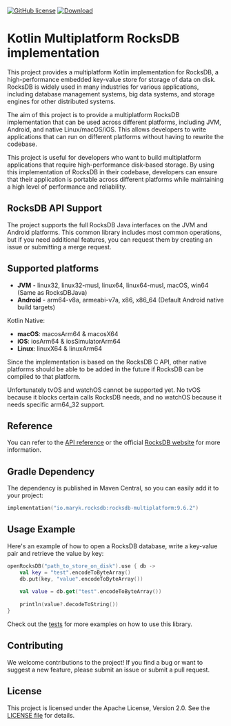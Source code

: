 [![GitHub license](https://img.shields.io/badge/license-Apache%20License%202.0-blue.svg?style=flat)](https://www.apache.org/licenses/LICENSE-2.0)
[![Download](https://img.shields.io/maven-central/v/io.maryk.rocksdb/rocksdb-multiplatform)](https://central.sonatype.com/artifact/io.maryk.rocksdb/rocksdb-multiplatform)

# Kotlin Multiplatform RocksDB implementation

This project provides a multiplatform Kotlin implementation for RocksDB, a high-performance embedded key-value store for 
storage of data on disk. RocksDB is widely used in many industries for various applications, including database management 
systems, big data systems, and storage engines for other distributed systems.

The aim of this project is to provide a multiplatform RocksDB implementation that can be used across different platforms,
including JVM, Android, and native Linux/macOS/iOS. This allows developers to write applications that can run on different platforms 
without having to rewrite the codebase.

This project is useful for developers who want to build multiplatform applications that require high-performance disk-based
storage. By using this implementation of RocksDB in their codebase, developers can ensure that their application is portable 
across different platforms while maintaining a high level of performance and reliability.

## RocksDB API Support

The project supports the full RocksDB Java interfaces on the JVM and Android platforms. 
This common library includes most common operations, but if you need additional features, you can request 
them by creating an issue or submitting a merge request.

## Supported platforms 

- **JVM** - linux32, linux32-musl, linux64, linux64-musl, macOS, win64 (Same as RocksDBJava) 
- **Android** - arm64-v8a, armeabi-v7a, x86, x86_64 (Default Android native build targets)

Kotlin Native:
- **macOS**: macosArm64 & macosX64
- **iOS**: iosArm64 & iosSimulatorArm64
- **Linux**: linuxX64 & linuxArm64

Since the implementation is based on the RocksDB C API,
other native platforms should be able to be added in the future if RocksDB can be compiled to that platform.

Unfortunately tvOS and watchOS cannot be supported yet. No tvOS because it blocks certain calls RocksDB needs, and no watchOS
because it needs specific arm64_32 support.

## Reference

You can refer to the [API reference](src/commonMain/kotlin/maryk/rocksdb) or the official [RocksDB website](https://rocksdb.org) for more information.

## Gradle Dependency

The dependency is published in Maven Central, so you can easily add it to your project:

```kotlin
implementation("io.maryk.rocksdb:rocksdb-multiplatform:9.6.2")
```

## Usage Example

Here's an example of how to open a RocksDB database, write a key-value pair and retrieve the value by key:
```kotlin
openRocksDB("path_to_store_on_disk").use { db ->
    val key = "test".encodeToByteArray()
    db.put(key, "value".encodeToByteArray())
    
    val value = db.get("test".encodeToByteArray())
    
    println(value?.decodeToString())
}
```

Check out the [tests](src/commonTest/kotlin/maryk/rocksdb) for more examples on how to use this library.

## Contributing

We welcome contributions to the project! If you find a bug or want to suggest a new feature, please submit an issue or 
submit a pull request.

## License

This project is licensed under the Apache License, Version 2.0. See the [LICENSE file](LICENSE) for details.
